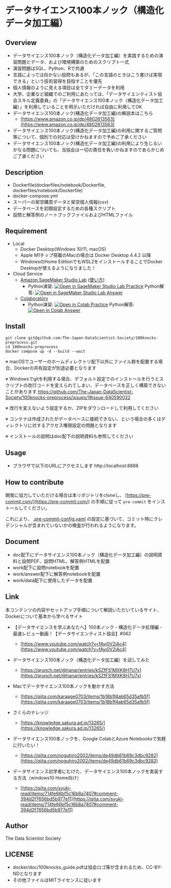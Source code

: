 # データサイエンス100本ノック（構造化データ加工編）

## Overview
- データサイエンス100本ノック（構造化データ加工編）を実践するための演習問題とデータ、および環境構築のためのスクリプト一式
- 演習問題はSQL、Python、Rで共通
- 言語によっては向かない設問もあるが、「この言語のときはこう書けば実現できる」という技術習得を目指すことを優先
- 個人情報のように見える項目は全てダミーデータを利用
- 大学、企業など組織でのご利用にあたっては、「データサイエンティスト協会スキル定義委員」の「データサイエンス100本ノック（構造化データ加工編）」を利用していることを明示いただければ自由に利用してOK
- データサイエンス100本ノック(構造化データ加工編)の解説本はこちら
  - [https://www.amazon.co.jp/dp/4802613563](https://www.amazon.co.jp/dp/4802613563)
- データサイエンス100本ノック(構造化データ加工編)の利用に関するご質問等について、個別での対応は受けかねますので予めご了承ください
- データサイエンス100本ノック(構造化データ加工編)の利用により生じるいかなる問題についても、当協会は一切の責任を負いかねますのであらかじめご了承ください

## Description
- Dockerfile(dockerfiles/notebook/Dockerfile, dockerfiles/notebook/Dockerfile)
- docker-compose.yml
- スーパーの架空購買データと架空個人情報(csv)
- データベースを初期設定するための各種スクリプト
- 設問と解答例のノートブックファイルおよびHTMLファイル

## Requirement
- Local
  - Docker Desktop(Windows 10/11, macOS)
  - Apple M1チップ搭載のMacの場合は Docker Desktop 4.4.2 以降
  - WindowsのHome EditionでもWSL2をインストールすることでDocker Desktopが使えるようになりました！
- Cloud Service
  - [Amazon SageMaker Studio Lab](https://studiolab.sagemaker.aws/) ([使い方](https://github.com/aws-sagemaker-jp/awesome-studio-lab-jp/blob/main/README_usage.md))
    - Python演習: [![Open in SageMaker Studio Lab Practice](https://studiolab.sagemaker.aws/studiolab.svg)](https://studiolab.sagemaker.aws/import/github/The-Japan-DataScientist-Society/100knocks-preprocess/blob/master/docker/work/preprocess_knock_Python.ipynb) Python解答: [![Open in SageMaker Studio Lab Answer](https://studiolab.sagemaker.aws/studiolab.svg)](https://studiolab.sagemaker.aws/import/github/The-Japan-DataScientist-Society/100knocks-preprocess/blob/master/docker/work/answer/ans_preprocess_knock_Python.ipynb)
  - [Colaboratory](https://colab.research.google.com/)
    - Python演習: [![Open in Colab Practice](https://colab.research.google.com/assets/colab-badge.svg)](https://colab.research.google.com/github/The-Japan-DataScientist-Society/100knocks-preprocess/blob/master/docker/work/preprocess_knock_Python.ipynb) Python解答: [![Open in Colab Answer](https://colab.research.google.com/assets/colab-badge.svg)](https://colab.research.google.com/github/The-Japan-DataScientist-Society/100knocks-preprocess/blob/master/docker/work/answer/ans_preprocess_knock_Python.ipynb)

## Install
```shell
git clone git@github.com:The-Japan-DataScientist-Society/100knocks-preprocess.git
cd 100knocks-preprocess
docker compose up -d --build --wait
```

※ macOSでユーザーのホームディレクトリ配下以外にファイル群を配置する場合、Dockerの共有設定が別途必要となります

※ Windowsでgitを利用する場合、デフォルト設定でのインストールを行うとスクリプトの改行コードを変えられてしまい、データベースを正しく構築できないことがあります https://github.com/The-Japan-DataScientist-Society/100knocks-preprocess/issues/1#issue-640590032

※ 改行を変えないよう設定するか、ZIPをダウンロードして利用してください

※ コンテナは作成されたがデータベースに接続できない、という場合の多くはディレクトリに対するアクセス権限設定の問題となります

※ インストールの説明はdoc配下の説明資料も参照してください

## Usage
- ブラウザで以下のURLにアクセスします
http://localhost:8888

## How to contribute
開発に協力していただける場合は本リポジトリをcloneし、 [https://pre-commit.com/](https://pre-commit.com/) の手順に従って `pre-commit` をインストールしてください。

これにより、 [.pre-commit-config.yaml](.pre-commit-config.yaml) の設定に基づいて、コミット時にクレデンシャルが含まれていないかの検査が行われるようになります。

## Document
- doc配下にデータサイエンス100本ノック（構造化データ加工編）の説明資料と設問PDF、設問HTML、解答例HTMLを配置
- work配下に設問notebookを配置
- work/answer配下に解答例notebookを配置
- work/data配下に使用したデータを配置

## Link
本コンテンツの内容やセットアップ手順について解説いただいているサイト、Dockerについて基本から学べるサイト

- 【データサイエンスを学ぶあなたへ】100本ノック - 構造化データ処理編 - 最速レビュー動画！【データサイエンティスト協会】#062
  - [https://www.youtube.com/watch?v=fAyj0V2iAc4](https://www.youtube.com/watch?v=fAyj0V2iAc4)

- データサイエンス100本ノック（構造化データ加工編）を試してみた
  - [https://qrunch.net/@hanar/entries/kSZfFS1MXK8H7U7x](https://qrunch.net/@hanar/entries/kSZfFS1MXK8H7U7x)

- Macでデータサイエンス100本ノックを動かす方法
  - [https://qiita.com/karaage0703/items/1b18b1f4ab65d35afb5f](https://qiita.com/karaage0703/items/1b18b1f4ab65d35afb5f)

- さくらのナレッジ
  - [https://knowledge.sakura.ad.jp/13265/](https://knowledge.sakura.ad.jp/13265/)

- データサイエンス100本ノックを、Google ColabとAzure Notebooksで気軽に行いたい！
  - [https://qiita.com/noguhiro2002/items/de49db61b69c3dbc9282](https://qiita.com/noguhiro2002/items/de49db61b69c3dbc9282)

- データサイエンス初学者にむけた、データサイエンス100本ノックを実装する方法（windows10 Home向け）
  - [https://qiita.com/syuki-read/items/714fe66bf5c16b8a7407#comment-394d2f7656bd5b977e11](https://qiita.com/syuki-read/items/714fe66bf5c16b8a7407#comment-394d2f7656bd5b977e11)

## Author
The Data Scientist Society

## LICENSE
- docker/doc/100knocks_guide.pdfは協会ロゴ等が含まれるため、CC-BY-NDとなります
- その他ファイルはMITライセンスに従います
